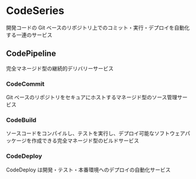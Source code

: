 # CodeSeries

開発コードの Git ベースのリポジトリ上でのコミット・実行・デプロイを自動化する一連のサービス

## CodePipeline

完全マネージド型の継続的デリバリーサービス

### CodeCommit

Git ベースのリポジトリをセキュアにホストするマネージド型のソース管理サービス

### CodeBuild

ソースコードをコンパイルし、テストを実行し、デプロイ可能なソフトウェアパッケージを作成できる完全マネージド型のビルドサービス

### CodeDeploy

CodeDeploy は開発・テスト・本番環境へのデプロイの自動化サービス
